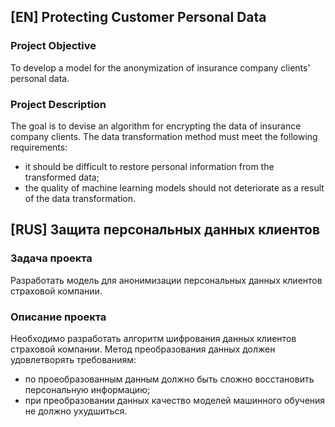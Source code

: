 ## [EN] Protecting Customer Personal Data

### Project Objective

To develop a model for the anonymization of insurance company clients' personal data.

### Project Description

The goal is to devise an algorithm for encrypting the data of insurance company clients. The data transformation method must meet the following requirements:
- it should be difficult to restore personal information from the transformed data;
- the quality of machine learning models should not deteriorate as a result of the data transformation.

## [RUS] Защита персональных данных клиентов

### Задача проекта

Разработать модель для анонимизации персональных данных клиентов страховой компании.

### Описание проекта

Необходимо разработать алгоритм шифрования данных клиентов страховой компании.
Метод преобразования данных должен удовлетворять требованиям:
- по проеобразованным данным должно быть сложно восстановить персональную информацию;
- при преобразовании данных качество моделей машинного обучения не должно ухудшиться.
